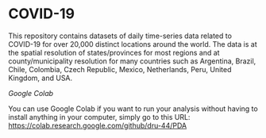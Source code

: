 # COVID-19

This repository contains datasets of daily time-series data related to COVID-19 for over 20,000 distinct locations around the world. The data is at the spatial resolution of states/provinces for most regions and at county/municipality resolution for many countries such as Argentina, Brazil, Chile, Colombia, Czech Republic, Mexico, Netherlands, Peru, United Kingdom, and USA.

*Google Colab*

You can use Google Colab if you want to run your analysis without having to install anything in your computer, simply go to this URL:
https://colab.research.google.com/github/dru-44/PDA
